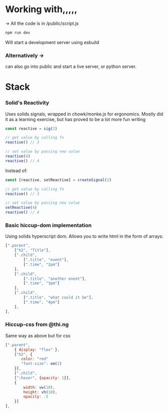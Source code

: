 # Working with,,,,,

-> All the code is in /public/script.js

```js
npm run dev
```

Will start a development server using esbuild 

### Alternatively ->
can also go into public and start a live server, or python server.




# Stack

### Solid's Reactivity
Uses solids signals, wrapped in chowk/monke.js for ergonomics. Mostly did it as a learning exercise, but has proved to be a lot more fun writing

```js
const reactive = sig(2)

// get value by calling fn
reactive() // 3

// set value by passing new value
reactive(4)
reactive() // 4
```

Instead of:
```js
const [reactive, setReactive] = createSignal(2)

// get value by calling fn
reactive() // 3

// set value by passing new value
setReactive(4)
reactive() // 4
```

### Basic hiccup-dom implementation
Using solids hyperscript dom. Allows you to write html in the form of arrays:

```js
[".parent",
    ["h2", "Title"],
    [".child",
        [".title", "event"],
        [".time", "2pm"]
    ],
    [".child",
        [".title", "another event"],
        [".time", "3pm"]
    ],
    [".child",
        [".title", "what could it be"],
        [".time", "4pm"]
    ],
],

```

### Hiccup-css from @thi.ng

Same way as above but for css

```js
[".parent", 
    { display: "flex" },
    ["h2", {
       color: "red"
       "font-size": em(2)
    }],
    [".child",
    [":hover", {opacity: 1}], 
    {
        width: vw(10),
        height: vh(10),
        opacity: .5 
    }]
],

```

